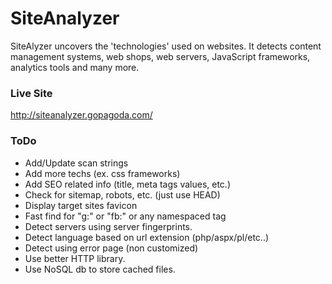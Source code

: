 # SiteAnalyzer #

SiteAlyzer uncovers the 'technologies' used on websites. It detects content management systems, web shops, web servers, JavaScript frameworks, analytics tools and many more.

### Live Site ###

http://siteanalyzer.gopagoda.com/

### ToDo ###

- Add/Update scan strings
- Add more techs (ex. css frameworks)
- Add SEO related info (title, meta tags values, etc.)
- Check for sitemap, robots, etc. (just use HEAD)
- Display target sites favicon
- Fast find for "g:" or "fb:" or any namespaced tag
- Detect servers using server fingerprints.
- Detect language based on url extension (php/aspx/pl/etc..)
- Detect using error page (non customized)
- Use better HTTP library.
- Use NoSQL db to store cached files.